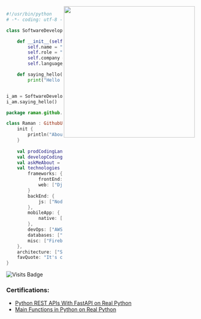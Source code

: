 <img align="right" width="350" height="350" src="https://user-images.githubusercontent.com/45884656/173171548-21401b3a-8818-4526-9708-118e31965fb7.gif">

```python
#!/usr/bin/python
# -*- coding: utf-8 -*-

class SoftwareDeveloper(GithubUser):

    def __init__(self):
        self.name = "Raman Sehmbi"
        self.role = "Software Developer"
        self.company = "Imagia Canexia Health"
        self.language_spoken = ["pa_IN", "en_CA"]

    def saying_hello(self):
        print("Hello there 👋")


i_am = SoftwareDeveloper()
i_am.saying_hello()

```

```kotlin
package raman.github.landingpage

class Raman : GithubUser() {
    init {
        println("About Me: A living machine that turns coffee into code!")
    }
  
    val prodCodingLang = ["Python", "C#"],
    val developCodingLang = ["Kotlin", "Java", "Javascript", "C++"]
    val askMeAbout = ["web dev", "tech", "app dev", "hiking", "workouts", "Cricket"],
    val technologies = {
        frameworks: {
            frontEnd: ["Angular", "React"]
            web: ["Django"]
        }
        backEnd: {
            js: ["Node", "Express"],
        },
        mobileApp: {
            native: ["Android Development"]
        },
        devOps: ["AWS-Glue ", "Docker🐳", "Nginx"],
        databases: ["mongo", "MySql", "sqlite" , "postgres"],
        misc: ["Firebase", "Socket.IO", "selenium"]
    },
    architecture: ["Serverless Architecture", "Progressive web applications", "Single page applications", "Micro-services"],
    favQuote: "It's called VSCode because its you VS your code always!"
}
```

![Visits Badge](https://badges.pufler.dev/visits/rsehmbi/rsehmbi)

### Certifications:

* [Python REST APIs With FastAPI on Real Python](https://realpython.com/certificates/5b31a000-44d3-413e-bf7d-c5ad0ee36d23/ "Python REST APIs With FastAPI on Real Python")
* [Main Functions in Python on Real Python](https://realpython.com/certificates/87b0f81c-4dcf-4226-b077-3323e5cb27ef/ "Main Functions in Python on Real Python")
